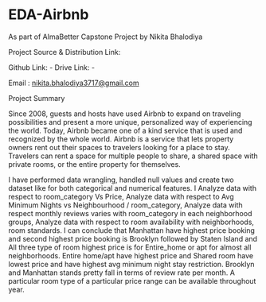 # EDA-Airbnb

As part of AlmaBetter Capstone Project by Nikita Bhalodiya

Project Source & Distribution Link:

Github Link: - 
Drive Link: - 

Email : nikita.bhalodiya3717@gmail.com


Project Summary

Since 2008, guests and hosts have used Airbnb to expand on traveling possibilities and present a more unique, personalized way of experiencing the world. Today, Airbnb became one of a kind service that is used and recognized by the whole world. Airbnb is a service that lets property owners rent out their spaces to travelers looking for a place to stay. Travelers can rent a space for multiple people to share, a shared space with private rooms, or the entire property for themselves.

I have performed data wrangling, handled null values and create two dataset like for both categorical and numerical features. I Analyze data with respect to room_category Vs Price, Analyze data with respect to Avg Minimum Nights vs Neighbourhood / room_category, Analyze data with respect monthly reviews varies with room_category in each neighborhood groups, Analyze data with respect to room availability with neighborhoods, room standards. I can conclude that Manhattan have highest price booking and second highest price booking is Brooklyn followed by Staten Island and All three type of room highest price is for Entire_home or apt for almost all neighborhoods. Entire home/apt have highest price and Shared room have lowest price and have highest avg minimum night stay restriction. Brooklyn and Manhattan stands pretty fall in terms of review rate per month. A particular room type of a particular price range can be available throughout year.

